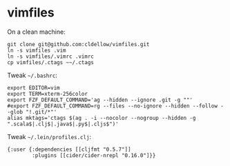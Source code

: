 # vimfiles

On a clean machine:

```
git clone git@github.com:cldellow/vimfiles.git
ln -s vimfiles .vim
ln -s vimfiles/.vimrc .vimrc
cp vimfiles/.ctags ~~/.ctags
```

Tweak `~/.bashrc`:

```
export EDITOR=vim
export TERM=xterm-256color
export FZF_DEFAULT_COMMAND='ag --hidden --ignore .git -g ""'
#export FZF_DEFAULT_COMMAND=rg --files --no-ignore --hidden --follow --glob "!.git/*"'
alias mktags='ctags $(ag . -i --nocolor --nogroup --hidden -g ".scala$|.clj$|.java$|.py$|.cljs$")'
```

Tweak `~/.lein/profiles.clj`:

```
{:user {:dependencies [[cljfmt "0.5.7"]]
        :plugins [[cider/cider-nrepl "0.16.0"]}}
```
